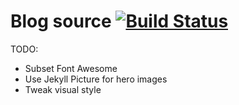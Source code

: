 # Blog source [![Build Status](https://travis-ci.com/mje-nz/mje-nz.github.io.svg?token=CTfr5CYrT96fSM3mbwsz&branch=source)](https://travis-ci.com/mje-nz/mje-nz.github.io)

TODO:
* Subset Font Awesome
* Use Jekyll Picture for hero images
* Tweak visual style

